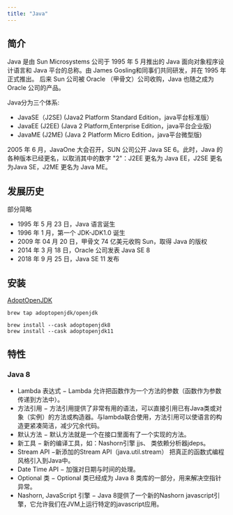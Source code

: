 ```yaml
---
title: "Java"
---
```


## 简介

Java 是由 Sun Microsystems 公司于 1995 年 5 月推出的 Java 面向对象程序设计语言和 Java 平台的总称。由 James Gosling和同事们共同研发，并在 1995 年正式推出。
后来 Sun 公司被 Oracle （甲骨文）公司收购，Java 也随之成为 Oracle 公司的产品。

Java分为三个体系:
* JavaSE（J2SE) (Java2 Platform Standard Edition，java平台标准版）
* JavaEE (J2EE) (Java 2 Platform,Enterprise Edition，java平台企业版)
* JavaME (J2ME) (Java 2 Platform Micro Edition，java平台微型版)

2005 年 6 月，JavaOne 大会召开，SUN 公司公开 Java SE 6。此时，Java 的各种版本已经更名，以取消其中的数字 "2"：J2EE 更名为 Java EE，J2SE 更名为Java SE，J2ME 更名为 Java ME。

## 发展历史

部分简略

* 1995 年 5 月 23 日，Java 语言诞生
* 1996 年 1 月，第一个 JDK-JDK1.0 诞生
* 2009 年 04 月 20 日，甲骨文 74 亿美元收购 Sun，取得 Java 的版权
* 2014 年 3 月 18 日，Oracle 公司发表 Java SE 8
* 2018 年 9 月 25 日，Java SE 11 发布


## 安装 

[AdoptOpenJDK](https://adoptopenjdk.net)

```shell
brew tap adoptopenjdk/openjdk

brew install --cask adoptopenjdk8
brew install --cask adoptopenjdk11
```

## 特性

### Java 8

* Lambda 表达式 − Lambda 允许把函数作为一个方法的参数（函数作为参数传递到方法中）。
* 方法引用 − 方法引用提供了非常有用的语法，可以直接引用已有Java类或对象（实例）的方法或构造器。与lambda联合使用，方法引用可以使语言的构造更紧凑简洁，减少冗余代码。
* 默认方法 − 默认方法就是一个在接口里面有了一个实现的方法。
* 新工具 − 新的编译工具，如：Nashorn引擎 jjs、 类依赖分析器jdeps。
* Stream API −新添加的Stream API（java.util.stream） 把真正的函数式编程风格引入到Java中。
* Date Time API − 加强对日期与时间的处理。
* Optional 类 − Optional 类已经成为 Java 8 类库的一部分，用来解决空指针异常。
* Nashorn, JavaScript 引擎 − Java 8提供了一个新的Nashorn javascript引擎，它允许我们在JVM上运行特定的javascript应用。